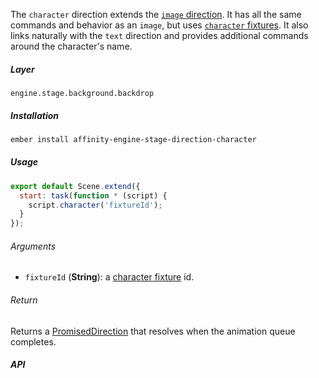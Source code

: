 The `character` direction extends the [`image` direction](/components/stage/directions/image). It has all the same commands and behavior as an `image`, but uses [`character` fixtures](/engine/fixtures/characters). It also links naturally with the `text` direction and provides additional commands around the character's name.

##### Layer

`engine.stage.background.backdrop`

##### Installation

```bash
ember install affinity-engine-stage-direction-character
```

##### Usage

```js
export default Scene.extend({
  start: task(function * (script) {
    script.character('fixtureId');
  }
});
```

###### Arguments

* `fixtureId` (**String**): a [character fixture](/engine/fixtures/characters) id.

###### Return

Returns a [PromisedDirection](/components/stage/directions#promised_direction) that resolves when the animation queue completes.

##### API
